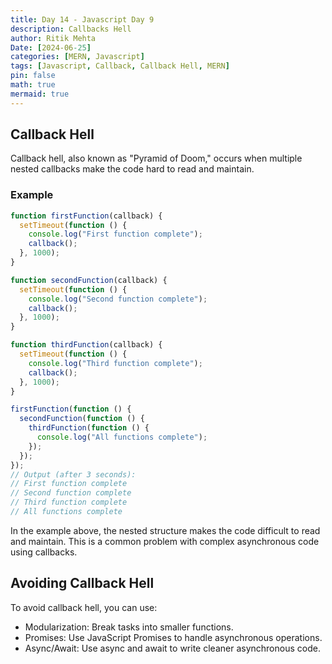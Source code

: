 ```yaml
---
title: Day 14 - Javascript Day 9
description: Callbacks Hell
author: Ritik Mehta
Date: [2024-06-25]
categories: [MERN, Javascript]
tags: [Javascript, Callback, Callback Hell, MERN]
pin: false
math: true
mermaid: true
---
```


## Callback Hell

Callback hell, also known as "Pyramid of Doom," occurs when multiple nested callbacks make the code hard to read and maintain.

### Example

```javascript
function firstFunction(callback) {
  setTimeout(function () {
    console.log("First function complete");
    callback();
  }, 1000);
}

function secondFunction(callback) {
  setTimeout(function () {
    console.log("Second function complete");
    callback();
  }, 1000);
}

function thirdFunction(callback) {
  setTimeout(function () {
    console.log("Third function complete");
    callback();
  }, 1000);
}

firstFunction(function () {
  secondFunction(function () {
    thirdFunction(function () {
      console.log("All functions complete");
    });
  });
});
// Output (after 3 seconds):
// First function complete
// Second function complete
// Third function complete
// All functions complete
```
In the example above, the nested structure makes the code difficult to read and maintain. This is a common problem with complex asynchronous code using callbacks.

## Avoiding Callback Hell

 To avoid callback hell, you can use:

- Modularization: Break tasks into smaller functions.
- Promises: Use JavaScript Promises to handle asynchronous operations.
- Async/Await: Use async and await to write cleaner asynchronous code.